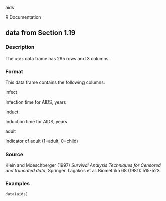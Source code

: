 aids

R Documentation

## data from Section 1.19

### Description

The `aids` data frame has 295 rows and 3 columns.

### Format

This data frame contains the following columns:

infect

Infection time for AIDS, years

induct

Induction time for AIDS, years

adult

Indicator of adult (1=adult, 0=child)

### Source

Klein and Moeschberger (1997) _Survival Analysis Techniques for Censored and
truncated data_, Springer. Lagakos et al. Biometrika 68 (1981): 515-523.

### Examples

    
    data(aids)

